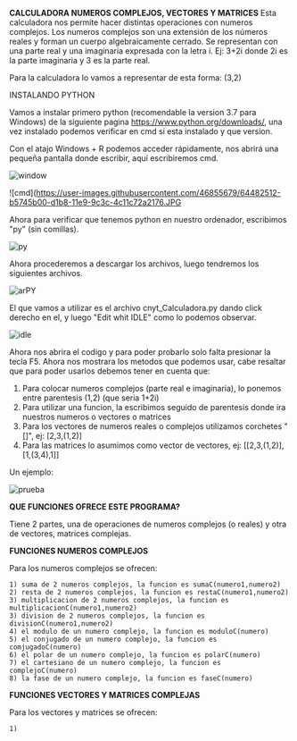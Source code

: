 **CALCULADORA NUMEROS COMPLEJOS, VECTORES Y MATRICES**
Esta calculadora nos permite hacer distintas operaciones con numeros complejos. Los numeros complejos
son una extensión de los números reales y forman un cuerpo algebraicamente cerrado. Se representan con
una parte real y una imaginaria expresada con la letra i.
Ej:
 3+2i donde 2i es la parte imaginaria y 3 es la parte real.

Para la calculadora lo vamos a representar de esta forma:
 (3,2) 

INSTALANDO PYTHON

Vamos a instalar primero python (recomendable la version 3.7 para Windows) de la siguiente pagina
https://www.python.org/downloads/, una vez instalado podemos verificar en cmd si esta instalado y que
version.

Con el atajo Windows + R podemos acceder rápidamente, nos abrirá una pequeña pantalla donde escribir, aquí  escribiremos cmd.

![window](https://user-images.githubusercontent.com/46855679/64225937-16432100-cea3-11e9-9d21-b5403dfe4fd1.JPG)

![cmd](https://user-images.githubusercontent.com/46855679/64482512-b5745b00-d1b8-11e9-9c3c-4c11c72a2176.JPG

Ahora para verificar que tenemos python en nuestro ordenador, escribimos "py" (sin comillas).

![py](https://user-images.githubusercontent.com/46855679/64225594-9f595880-cea1-11e9-8311-b047bb101c01.JPG)

Ahora procederemos a descargar los archivos, luego tendremos los siguientes archivos.

![arPY](https://user-images.githubusercontent.com/46855679/64482602-9aa2e600-d1ba-11e9-914a-0c681f5b7abb.JPG)

El que vamos a utilizar es el archivo cnyt_Calculadora.py dando click derecho en el, y luego "Edit whit IDLE" como lo
podemos observar.

![idle](https://user-images.githubusercontent.com/46855679/64482604-9f679a00-d1ba-11e9-86bd-570a11bd3c47.JPG)

Ahora nos abrira el codigo y para poder probarlo solo falta presionar la tecla F5. Ahora nos mostrara los metodos
que podemos usar, cabe resaltar que para poder usarlos debemos tener en cuenta que:

   1) Para colocar numeros complejos (parte real e imaginaria), lo ponemos entre parentesis (1,2) (que seria 1+2i)
   2) Para utilizar una funcion, la escribimos seguido de parentesis donde ira nuestros numeros o vectores o matrices 
   3) Para los vectores de numeros reales o complejos utilizamos corchetes "[]", ej: [2,3,(1,2)]
   4) Para las matrices lo asumimos como vector de vectores, ej: [[2,3,(1,2)],[1,(3,4),1]]
   
Un ejemplo:

![prueba](https://user-images.githubusercontent.com/46855679/64482699-94ae0480-d1bc-11e9-9855-87da7e00e5fd.JPG)

   
**QUE FUNCIONES OFRECE ESTE PROGRAMA?**

Tiene 2 partes, una de operaciones de numeros complejos (o reales) y otra de vectores, matrices complejas.

**FUNCIONES NUMEROS COMPLEJOS**

Para los numeros complejos se ofrecen:

	1) suma de 2 numeros complejos, la funcion es sumaC(numero1,numero2)
	2) resta de 2 numeros complejos, la funcion es restaC(numero1,numero2)
	3) multiplicacion de 2 numeros complejos, la funcion es multiplicacionC(numero1,numero2)
	3) division de 2 numeros complejos, la funcion es divisionC(numero1,numero2)
	4) el modulo de un numero complejo, la funcion es moduloC(numero)
	5) el conjugado de un numero complejo, la funcion es comjugadoC(numero)
	6) el polar de un numero complejo, la funcion es polarC(numero)
	7) el cartesiano de un numero complejo, la funcion es complejoC(numero)
	8) la fase de un numero complejo, la funcion es faseC(numero)
	
**FUNCIONES VECTORES Y MATRICES COMPLEJAS**

Para los vectores y matrices se ofrecen:

	1)




